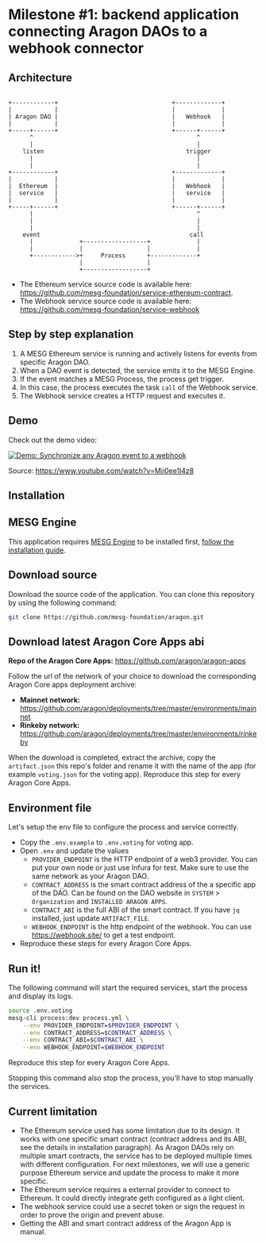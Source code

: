 # Milestone #1: backend application connecting Aragon DAOs to a webhook connector

## Architecture

```ascii

+------------+                                +-------------+
|            |                                |             |
| Aragon DAO |                                |   Webhook   |
|            |                                |             |
+-----+------+                                +------+------+
      ^                                              ^
      |                                              |
    listen                                        trigger
      |                                              |
      |                                              |
+------------+                                +-------------+
|            |                                |             |
|  Ethereum  |                                |   Webhook   |
|  service   |                                |   service   |
|            |                                |             |
+-----+------+                                +------+------+
      |                                              ^
      |                                              |
      |                                              |
    event                                          call
      |             +------------------+             |
      |             |                  |             |
      +------------>+     Process      +-------------+
                    |                  |
                    +------------------+

```

- The Ethereum service source code is available here: https://github.com/mesg-foundation/service-ethereum-contract.
- The Webhook service source code is available here: https://github.com/mesg-foundation/service-webhook

## Step by step explanation

1. A MESG Ethereum service is running and actively listens for events from specific Aragon DAO.
2. When a DAO event is detected, the service emits it to the MESG Engine.
3. If the event matches a MESG Process, the process get trigger.
4. In this case, the process executes the task `call` of the Webhook service.
5. The Webhook service creates a HTTP request and executes it.

## Demo

Check out the demo video:

[![Demo: Synchronize any Aragon event to a webhook](http://img.youtube.com/vi/Mji0ee1l4z8/0.jpg)](http://www.youtube.com/watch?v=Mji0ee1l4z8 "Demo: Synchronize any Aragon event to a webhook")

Source: https://www.youtube.com/watch?v=Mji0ee1l4z8

## Installation

## MESG Engine

This application requires [MESG Engine](https://github.com/mesg-foundation/engine) to be installed first, [follow the installation guide](https://docs.mesg.com/guide/start-here/installation.html).

## Download source

Download the source code of the application. You can clone this repository by using the following command:

```bash
git clone https://github.com/mesg-foundation/aragon.git
```

## Download latest Aragon Core Apps abi

**Repo of the Aragon Core Apps:** https://github.com/aragon/aragon-apps

Follow the url of the network of your choice to download the corresponding Aragon Core apps deployment archive:
- **Mainnet network:** https://github.com/aragon/deployments/tree/master/environments/mainnet
- **Rinkeby network:** https://github.com/aragon/deployments/tree/master/environments/rinkeby

When the download is completed, extract the archive, copy the `artifact.json` this repo's folder and rename it with the name of the app (for example `voting.json` for the voting app). Reproduce this step for every Aragon Core Apps.

## Environment file

Let's setup the env file to configure the process and service correctly.

- Copy the `.env.example` to `.env.voting` for voting app.
- Open `.env` and update the values
  - `PROVIDER_ENDPOINT` is the HTTP endpoint of a web3 provider. You can put your own node or just use Infura for test. Make sure to use the same network as your Aragon DAO.
  - `CONTRACT_ADDRESS` is the smart contract address of the a specific app of the DAO. Can be found on the DAO website in `SYSTEM` > `Organization` and `INSTALLED ARAGON APPS`.
  - `CONTRACT_ABI` is the full ABI of the smart contract. If you have `jq` installed, just update `ARTIFACT_FILE`.
  - `WEBHOOK_ENDPOINT` is the http endpoint of the webhook. You can use https://webhook.site/ to get a test endpoint.
- Reproduce these steps for every Aragon Core Apps.

## Run it!

The following command will start the required services, start the process and display its logs.

```bash
source .env.voting
mesg-cli process:dev process.yml \
    --env PROVIDER_ENDPOINT=$PROVIDER_ENDPOINT \
    --env CONTRACT_ADDRESS=$CONTRACT_ADDRESS \
    --env CONTRACT_ABI=$CONTRACT_ABI \
    --env WEBHOOK_ENDPOINT=$WEBHOOK_ENDPOINT
```
Reproduce this step for every Aragon Core Apps.

Stopping this command also stop the process, you'll have to stop manually the services.

## Current limitation

- The Ethereum service used has some limitation due to its design. It works with one specific smart contract (contract address and its ABI, see the details in installation paragraph). As Aragon DAOs rely on multiple smart contracts, the service has to be deployed multiple times with different configuration. For next milestones, we will use a generic purpose Ethereum service and update the process to make it more specific.
- The Ethereum service requires a external provider to connect to Ethereum. It could directly integrate geth configured as a light client.
- The webhook service could use a secret token or sign the request in order to prove the origin and prevent abuse.
- Getting the ABI and smart contract address of the Aragon App is manual.
